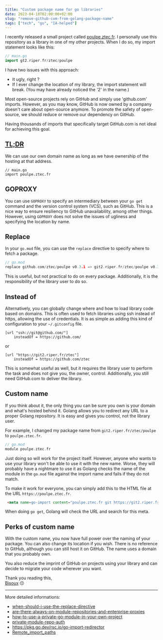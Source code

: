 ```yaml
---
title: "Custom package name for go libraries"
date: 2023-04-18T02:00:00+02:00
slug: "remove-github-com-from-golang-package-name"
tags: ["tech", "go", "IA-helped"]
---
```


I recently released a small project called [poulpe.ztec.fr](https://poulpe.ztec.fr). 
I personally use this repository as a library in one of my other projects. When I do so, my import statement looks like this:

```go
// main.go
import gt2.riper.fr/ztec/poulpe
```

I have two issues with this approach:
 - It ugly, right ?
 - If I ever change the location of my library, the import statement will break. (You may have already noticed the '2' in the name.)

Most open-source projects rely on GitHub and simply use 'github.com' imports. 
However, as you may know, GitHub is now owned by a company doesn't care about open-source anymore. 
To promote the safety of open-source, we should reduce or remove our dependency on GitHub.

Having thousands of imports that specifically target GitHub.com is not ideal for achieving this goal.


## [TL;DR](#custom-name)
We can use our own domain name as long as we have ownership of the hosting at that address.
```text
// main.go
import poulpe.ztec.fr
```

## GOPROXY 

You can use `GOPROXY` to specify an intermediary between your `go get` command and the version control system (VCS), such as GitHub. 
This is a nice way to ensure resiliency to GitHub unavailability, among other things.
However, using `GOPROXY` does not solve the issues of ugliness and specifying the location by name.

## Replace

In your `go.mod` file, you can use the `replace` directive to specify where to fetch a package.

```go
// go.mod
replace github.com/ztec/poulpe v0.3.1 => git2.riper.fr/ztec/poulpe v0.3.1
```

This is useful, but not practical to do on every package. Additionally, it is the responsibility of the library user to do so.

## Instead of

Alternatively, you can globally change where and how to load library code based on domains. This is often used to fetch
libraries using ssh instead of https, allowing the use of credentials. It is as simple as adding this kind of configuration to your `~/.gitconfig` file.


```text
[url "ssh://git@github.com/"]
	insteadOf = https://github.com/
```

or

```text
[url "https://git2.riper.fr/ztec"]
	insteadOf = https://github.com/ztec
```

This is somewhat useful as well, but it requires the library user to perform the task and does not give you, the owner, control. 
Additionally, you still need GitHub.com to deliver the library.

## Custom name

If you think about it, the only thing you can be sure you own is your domain and what's hosted behind it. Golang allows 
you to redirect any URL to a proper Golang repository. It is easy and gives you control, not the library user.

For example, I changed my package name from `git2.riper.fr/ztec/poulpe` to `poulpe.ztec.fr`.

```go
// go.mod
module poulpe.ztec.fr
```

Just doing so will work for the project itself. However, anyone who wants to use your library won't be able to use it with the new name.
Worse, they will probably have a nightmare to use it as Golang checks the name of the module in the `go.mod` file against the import name 
and fails if they do not match.

To make it work for everyone, you can simply add this to the HTML file at the URL `https://poulpe.ztec.fr`.

```html
 <meta name=go-import content="poulpe.ztec.fr git https://git2.riper.fr/ztec/poulpe.git">
```

When doing `go get`, Golang will check the URL and search for this meta.

## Perks of custom name
With the custom name, you now have full power over the naming of your package. You can also change its location if you wish. 
There is no reference to GitHub, although you can still host it on GitHub. 
The name uses a domain that you probably own.

You also reduce the imprint of GitHub on projects using your library and can decide to migrate your code wherever you want.

Thank you reading this,\
[Bisoux](/page/bisoux) :kissing:

---
More detailed informations:
 - [when-should-i-use-the-replace-directive](https://github.com/golang/go/wiki/Modules#when-should-i-use-the-replace-directive)
 - [are-there-always-on-module-repositories-and-enterprise-proxies](https://github.com/golang/go/wiki/Modules#are-there-always-on-module-repositories-and-enterprise-proxies)
 - [how-to-use-a-private-go-module-in-your-own-project](https://www.digitalocean.com/community/tutorials/how-to-use-a-private-go-module-in-your-own-project)
 - [private-module-repo-auth](https://go.dev/ref/mod#private-module-repo-auth)
 - https://pkg.go.dev/rsc.io/go-import-redirector
 - [Remote_import_paths](https://pkg.go.dev/cmd/go#hdr-Remote_import_paths)
